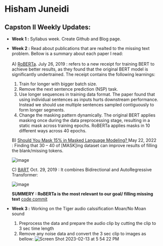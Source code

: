 <!-- 
  <<< Author notes: Header of the course >>> 
  Include a 1280×640 image, course title in sentence case, and a concise description in emphasis.
  In your repository settings: enable template repository, add your 1280×640 social image, auto delete head branches.
  Add your open source license, GitHub uses Creative Commons Attribution 4.0 International.
-->
# Hisham Juneidi


## Capston ll Weekly Updates:

- **Week 1 :** Syllabus week. Create Github and Blog page.
- **Week 2 :** Read about publications that are realted to the missing text problem. Bellow is a summary about each paper I read: <br />  
 A) [RoBERTa](https://arxiv.org/pdf/1907.11692.pdf). July 26, 2019 : 
  refers to a new receipt for training BERT to achieve better results, as they found that the original BERT model is significantly undertrained. The receipt contains the following learnings:
  1.	Train for longer with bigger batch size.
  2.	Remove the next sentence prediction (NSP) task.
  3.	Use longer sequences in training data format. The paper found that using individual sentences as inputs hurts downstream performance. Instead we should use multiple sentences sampled contiguously to form longer segments.
  4.	Change the masking pattern dynamically. The original BERT applies masking once during the data preprocessing stage, resulting in a static mask across training epochs. RoBERTa applies masks in 10 different ways across 40 epochs.

  B) [Should You Mask 15% in Masked Language Modeling? ](https://arxiv.org/pdf/2202.08005.pdf) May 22, 2022 :
  Finding that 30 – 40 of [MASK]ing dataset can improve results of filling the blank/missing tokens.
 
  ![image](https://user-images.githubusercontent.com/33138418/217118821-d4385fac-2757-4710-8c6e-88fbde07e904.png)
  
  C) [BART](https://arxiv.org/pdf/1910.13461.pdf) Oct. 29, 2019 : 
  It combines Bidirectional and AutoRegressive Transformer: 
  
  ![image](https://user-images.githubusercontent.com/33138418/217119484-0730befc-a65d-4768-b397-eda7164235ca.png)

   **SUMMERY : RoBERTa is the most relevant to our goal/ filling missing text**
   [code commit](https://github.com/HishamJuneidi/Capston-ll/commit/aab642318f31b46708fe0809b93ae6d31c7ea010)
 
- **Week 3 :** Working on the Tiger audio calssification Moan/No Moan sound
    1. Preprocess the data and prepare the audio clip by cutting the clip to 3 sec time length
    2. Remove any noise data and convert the 3 sec clip to images as bellow:
    ![Screen Shot 2023-02-13 at 5 54 22 PM](https://user-images.githubusercontent.com/33138418/218593404-0f94c938-f255-4f54-8f3c-81d962d31d5d.png)

    






